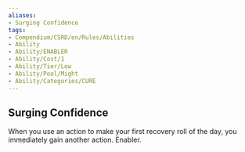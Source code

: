 ```yaml
---
aliases:
- Surging Confidence
tags:
- Compendium/CSRD/en/Rules/Abilities
- Ability
- Ability/ENABLER
- Ability/Cost/1
- Ability/Tier/Low
- Ability/Pool/Might
- Ability/Categories/CURE
---
```


  
## Surging Confidence  
When you use an action to make your first recovery roll of the day, you immediately gain another action. Enabler. 
